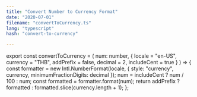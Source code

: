 ```yaml
---
title: "Convert Number to Currency Format"
date: "2020-07-01"
filename: "convertToCurrency.ts"
lang: "typescript"
hash: "convert-to-currency"

---
```

export const convertToCurrency = (
    num: number,
    {
        locale = "en-US",
        currency = "THB",
        addPrefix = false,
        decimal = 2,
        includeCent = true
    }
) => {
    const formatter = new Intl.NumberFormat(locale, {
        style: "currency",
        currency,
        minimumFractionDigits: decimal
    });
    num = includeCent ? num / 100 : num;
    const formatted = formatter.format(num);
    return addPrefix ? formatted : formatted.slice(currency.length + 1);
};
